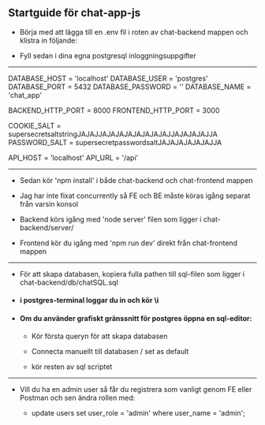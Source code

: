 ## Startguide för chat-app-js


* Börja med att lägga till en .env fil i roten av chat-backend mappen och klistra in följande:

* Fyll sedan i dina egna postgresql inloggningsuppgifter

-----------------------------------

DATABASE_HOST = 'localhost'
DATABASE_USER = 'postgres'
DATABASE_PORT = 5432
DATABASE_PASSWORD = ''
DATABASE_NAME = 'chat_app'

BACKEND_HTTP_PORT = 8000
FRONTEND_HTTP_PORT = 3000

COOKIE_SALT = supersecretsaltstringJAJAJJAJAJAJAJAJAJAJAJJAJAJAJAJJA
PASSWORD_SALT = supersecretpasswordsaltJAJAJAJAJAJAJJA

API_HOST = 'localhost'
API_URL = '/api'


------------------------------------

* Sedan kör 'npm install' i både chat-backend och chat-frontend mappen

* Jag har inte fixat concurrently så FE och BE måste köras igång separat från varsin konsol

* Backend körs igång med 'node server' filen som ligger i chat-backend/server/

* Frontend kör du igång med 'npm run dev' direkt från chat-frontend mappen

-------------------------------------

* För att skapa databasen, kopiera fulla pathen till sql-filen som ligger i chat-backend/db/chatSQL.sql

* #### i postgres-terminal loggar du in och kör \i <path till sql-filen>

* #### Om du använder grafiskt gränssnitt för postgres öppna en sql-editor:
 
  * Kör första queryn för att skapa databasen
 
  * Connecta manuellt till databasen / set as default
 
  * kör resten av sql scriptet

--------------------------------------

* Vill du ha en admin user så får du registrera som vanligt genom FE eller Postman
  och sen ändra rollen med:

  * update users set user_role = 'admin' where user_name = 'admin';

